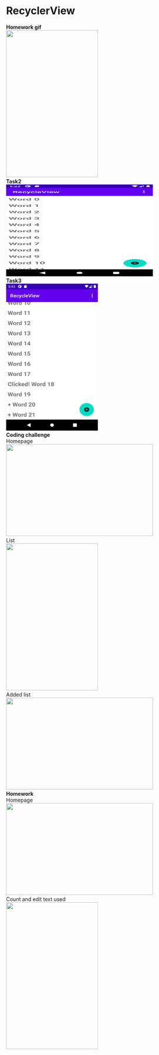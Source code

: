 # RecyclerView
<b>Homework gif</b>
<br />
<img src="gif/homework.gif" width="250" height="400">
<br />
<b>Task2</b>
<br />
<img src="task2/task2.png" width="400" height="250">
<br />
<b>Task3</b>
<br />
<img src="task3/task3.png" width="250" height="400">
<br />
<b>Coding challenge</b>
<br />
Homepage
<br />
<img src="codingchallenge/homepage.png" width="400" height="250">
<br />
List
<br />
<img src="codingchallenge/list.png" width="250" height="400">
<br />
Added list
<br />
<img src="codingchallenge/addedlist.png" width="400" height="250">
<br />
<b>Homework</b>
<br />
Homepage
<br />
<img src="homework/homepage.png" width="400" height="250">
<br />
Count and edit text used
<br />
<img src="homework/usedapp.png" width="250" height="400">


